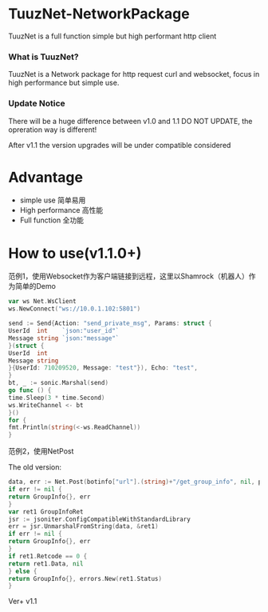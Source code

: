 # TuuzNet-NetworkPackage

TuuzNet is a full function simple but high performant http client

### What is TuuzNet?

TuuzNet is a Network package for http request curl and websocket, focus in high performance but simple use.

### Update Notice

There will be a huge difference between v1.0 and 1.1 DO NOT UPDATE, the opreration way is different!

After v1.1 the version upgrades will be under compatible considered

# Advantage

- simple use 简单易用
- High performance 高性能
- Full function 全功能

# How to use(v1.1.0+)

范例1，使用Websocket作为客户端链接到远程，这里以Shamrock（机器人）作为简单的Demo

```go
var ws Net.WsClient
ws.NewConnect("ws://10.0.1.102:5801")

send := Send{Action: "send_private_msg", Params: struct {
UserId  int    `json:"user_id"`
Message string `json:"message"`
}(struct {
UserId  int
Message string
}{UserId: 710209520, Message: "test"}), Echo: "test",
}
bt, _ := sonic.Marshal(send)
go func () {
time.Sleep(3 * time.Second)
ws.WriteChannel <- bt
}()
for {
fmt.Println(string(<-ws.ReadChannel))
}
```

范例2，使用NetPost

The old version:

```go
data, err := Net.Post(botinfo["url"].(string)+"/get_group_info", nil, post, nil, nil)
if err != nil {
return GroupInfo{}, err
}
var ret1 GroupInfoRet
jsr := jsoniter.ConfigCompatibleWithStandardLibrary
err = jsr.UnmarshalFromString(data, &ret1)
if err != nil {
return GroupInfo{}, err
}
if ret1.Retcode == 0 {
return ret1.Data, nil
} else {
return GroupInfo{}, errors.New(ret1.Status)
}
```

Ver+ v1.1
